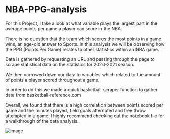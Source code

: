 # NBA-PPG-analysis

For this Project, I take a look at what variable plays the largest part in the average points per game a player can score in the NBA. 

There is no question that the team which scores the most points in a game wins, an age-old answer to Sports. In this analysis we will be observing how the PPG (Points Per Game) relates to other statistics within an NBA game. 

Data is gathered by requesting an URL and parsing through the page to scrape statistical data on the statistics for 2020-2021 season.

We then narrowed down our data to variables which related to the amount of points a player scored throughout a game. 

In order to do this we made a quick basketball scraper function to gather data from basketball-reference.com

Overall, we found that there is a high correlation between points scored per game and the minutes played, field goals attempted and free throw attempted in a game. I highly recommend checking out the notebook file for a walkthrough of the data analysis. 

![image](https://user-images.githubusercontent.com/70538240/156904115-5c058123-26ca-4a0c-a5e1-166dc4a1eefc.png)
